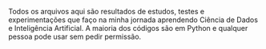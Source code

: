 Todos os arquivos aqui são resultados de estudos, testes e experimentações que faço na minha jornada aprendendo Ciência de Dados e Inteligência Artificial. A maioria dos códigos são em Python e qualquer pessoa pode usar sem pedir permissão. 
